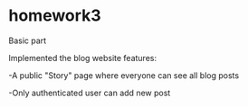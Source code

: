 # homework3
Basic part


Implemented the blog website features:

-A public "Story" page where everyone can see all blog posts

-Only authenticated user can add new post
